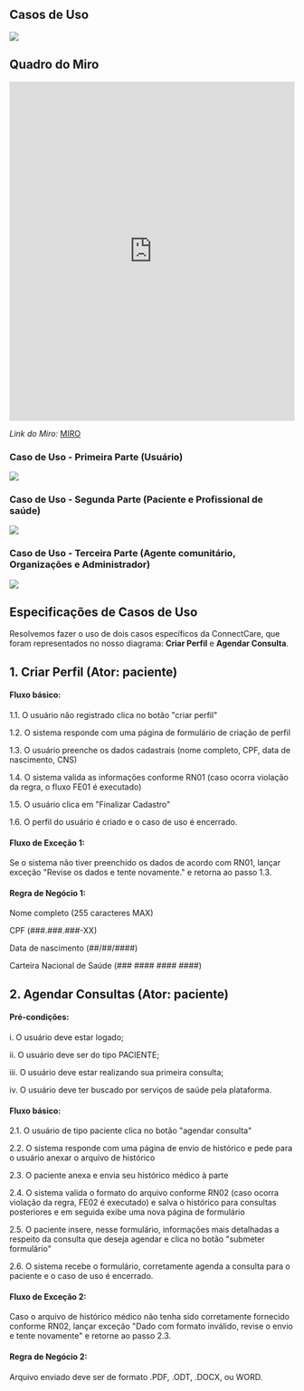 ## Casos de Uso

![](../assets/CasoU0.png)

## Quadro do Miro

<iframe src="https://miro.com/app/board/uXjVLhe14Zw=/" width="100%" height="600" frameborder="0"></iframe>

*Link do Miro:* [MIRO](URL "https://miro.com/app/board/uXjVLhe14Zw=/")

### Caso de Uso - Primeira Parte (Usuário)

![](../assets/CasoU01.png)

### Caso de Uso - Segunda Parte (Paciente e Profissional de saúde)

![](../assets/CasoU02.png)

### Caso de Uso - Terceira Parte (Agente comunitário, Organizações e Administrador)

![](../assets/CasoU03.png)

## Especificações de Casos de Uso

Resolvemos fazer o uso de dois casos específicos da ConnectCare, que foram representados no nosso diagrama: __Criar Perfil__ e __Agendar Consulta__.

## 1. Criar Perfil (Ator: paciente)

#### Fluxo básico:

1.1. O usuário não registrado clica no botão "criar perfil"

1.2. O sistema responde com uma página de formulário de criação de perfil

1.3. O usuário preenche os dados cadastrais (nome completo, CPF, data de nascimento, CNS)

1.4. O sistema valida as informações conforme RN01 (caso ocorra violação da regra, o fluxo FE01 é executado)

1.5. O usuário clica em "Finalizar Cadastro"

1.6. O perfil do usuário é criado e o caso de uso é encerrado.

#### Fluxo de Exceção 1:

Se o sistema não tiver preenchido os dados de acordo com RN01, lançar exceção "Revise os dados e tente novamente." e retorna ao passo 1.3.

#### Regra de Negócio 1:

Nome completo (255 caracteres MAX)

CPF (###.###.###-XX)

Data de nascimento (##/##/####)

Carteira Nacional de Saúde (### #### #### ####)

## 2. Agendar Consultas (Ator: paciente)

#### Pré-condições:
i. O usuário deve estar logado;

ii. O usuário deve ser do tipo PACIENTE;

iii. O usuário deve estar realizando sua primeira consulta;

iv. O usuário deve ter buscado por serviços de saúde pela plataforma.

#### Fluxo básico:

2.1. O usuário de tipo paciente clica no botão "agendar consulta"

2.2. O sistema responde com uma página de envio de histórico e pede para o usuário anexar o arquivo de histórico

2.3. O paciente anexa e envia seu histórico médico à parte

2.4. O sistema valida o formato do arquivo conforme RN02 (caso ocorra violação da regra, FE02 é executado) e salva o histórico para consultas posteriores e em seguida exibe uma nova página de formulário

2.5. O paciente insere, nesse formulário, informações mais detalhadas a respeito da consulta que deseja agendar e clica no botão "submeter formulário"

2.6. O sistema recebe o formulário, corretamente agenda a consulta para o paciente e o caso de uso é encerrado.

#### Fluxo de Exceção 2:

Caso o arquivo de histórico médico não tenha sido corretamente fornecido conforme RN02, lançar exceção "Dado com formato inválido, revise o envio e tente novamente" e retorne ao passo 2.3.


#### Regra de Negócio 2:

Arquivo enviado deve ser de formato .PDF, .ODT, .DOCX, ou WORD.